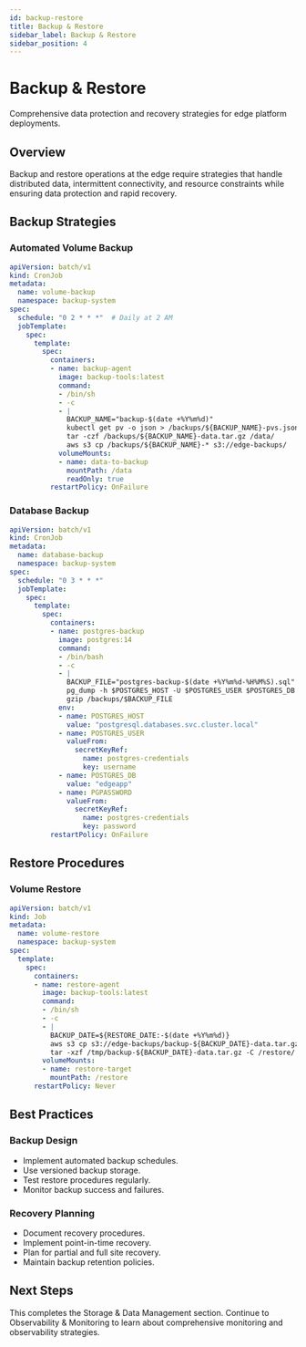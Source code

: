 ```yaml
---
id: backup-restore
title: Backup & Restore
sidebar_label: Backup & Restore
sidebar_position: 4
---
```


# Backup & Restore

Comprehensive data protection and recovery strategies for edge platform deployments.

## Overview

Backup and restore operations at the edge require strategies that handle distributed data, intermittent connectivity, and resource constraints while ensuring data protection and rapid recovery.

## Backup Strategies

### Automated Volume Backup

```yaml
apiVersion: batch/v1
kind: CronJob
metadata:
  name: volume-backup
  namespace: backup-system
spec:
  schedule: "0 2 * * *"  # Daily at 2 AM
  jobTemplate:
    spec:
      template:
        spec:
          containers:
          - name: backup-agent
            image: backup-tools:latest
            command:
            - /bin/sh
            - -c
            - |
              BACKUP_NAME="backup-$(date +%Y%m%d)"
              kubectl get pv -o json > /backups/${BACKUP_NAME}-pvs.json
              tar -czf /backups/${BACKUP_NAME}-data.tar.gz /data/
              aws s3 cp /backups/${BACKUP_NAME}-* s3://edge-backups/
            volumeMounts:
            - name: data-to-backup
              mountPath: /data
              readOnly: true
          restartPolicy: OnFailure
```

### Database Backup

```yaml
apiVersion: batch/v1
kind: CronJob
metadata:
  name: database-backup
  namespace: backup-system
spec:
  schedule: "0 3 * * *"
  jobTemplate:
    spec:
      template:
        spec:
          containers:
          - name: postgres-backup
            image: postgres:14
            command:
            - /bin/bash
            - -c
            - |
              BACKUP_FILE="postgres-backup-$(date +%Y%m%d-%H%M%S).sql"
              pg_dump -h $POSTGRES_HOST -U $POSTGRES_USER $POSTGRES_DB > /backups/$BACKUP_FILE
              gzip /backups/$BACKUP_FILE
            env:
            - name: POSTGRES_HOST
              value: "postgresql.databases.svc.cluster.local"
            - name: POSTGRES_USER
              valueFrom:
                secretKeyRef:
                  name: postgres-credentials
                  key: username
            - name: POSTGRES_DB
              value: "edgeapp"
            - name: PGPASSWORD
              valueFrom:
                secretKeyRef:
                  name: postgres-credentials
                  key: password
          restartPolicy: OnFailure
```

## Restore Procedures

### Volume Restore

```yaml
apiVersion: batch/v1
kind: Job
metadata:
  name: volume-restore
  namespace: backup-system
spec:
  template:
    spec:
      containers:
      - name: restore-agent
        image: backup-tools:latest
        command:
        - /bin/sh
        - -c
        - |
          BACKUP_DATE=${RESTORE_DATE:-$(date +%Y%m%d)}
          aws s3 cp s3://edge-backups/backup-${BACKUP_DATE}-data.tar.gz /tmp/
          tar -xzf /tmp/backup-${BACKUP_DATE}-data.tar.gz -C /restore/
        volumeMounts:
        - name: restore-target
          mountPath: /restore
      restartPolicy: Never
```

## Best Practices

### Backup Design
- Implement automated backup schedules.
- Use versioned backup storage.
- Test restore procedures regularly.
- Monitor backup success and failures.

### Recovery Planning
- Document recovery procedures.
- Implement point-in-time recovery.
- Plan for partial and full site recovery.
- Maintain backup retention policies.

## Next Steps

This completes the Storage & Data Management section. Continue to Observability & Monitoring to learn about comprehensive monitoring and observability strategies. 